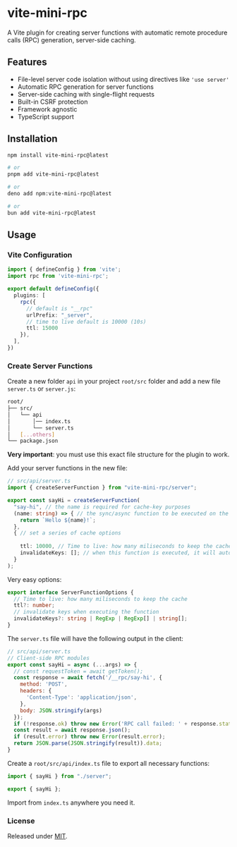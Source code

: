 # vite-mini-rpc

A Vite plugin for creating server functions with automatic remote procedure calls (RPC) generation, server-side caching.

## Features

- File-level server code isolation without using directives like `'use server'`
- Automatic RPC generation for server functions
- Server-side caching with single-flight requests
- Built-in CSRF protection
- Framework agnostic
- TypeScript support

## Installation

```bash
npm install vite-mini-rpc@latest
```

```bash
# or
pnpm add vite-mini-rpc@latest
```

```bash
# or
deno add npm:vite-mini-rpc@latest
```

```bash
# or
bun add vite-mini-rpc@latest
```

## Usage

### Vite Configuration

```ts
import { defineConfig } from 'vite';
import rpc from 'vite-mini-rpc';

export default defineConfig({
  plugins: [
    rpc({
      // default is "__rpc"
      urlPrefix: "_server",
      // time to live default is 10000 (10s)
      ttl: 15000
    }),
  ],
})
```

### Create Server Functions

Create a new folder `api` in your project `root/src` folder and add a new file `server.ts` or `server.js`:

```bash
root/
├── src/
│   └── api
│       │── index.ts
│       └── server.ts
│   [...others]
└── package.json
```
**Very important**: you must use this exact file structure for the plugin to work. 


Add your server functions in the new file:

```ts
// src/api/server.ts
import { createServerFunction } from "vite-mini-rpc/server";

export const sayHi = createServerFunction(
  "say-hi", // the name is required for cache-key purposes
  (name: string) => { // the sync/async function to be executed on the server side
    return `Hello ${name}!`;
  },
  { // set a series of cache options
    
    ttl: 10000, // Time to live: how many miliseconds to keep the cache
    invalidateKeys: []; // when this function is executed, it will automatically invalidate these keys
  }
);
```

Very easy options:
```ts
export interface ServerFunctionOptions {
  // Time to live: how many miliseconds to keep the cache
  ttl?: number;
  // invalidate keys when executing the function
  invalidateKeys?: string | RegExp | RegExp[] | string[];
}
```


The `server.ts` file will have the following output in the client:

```js
// src/api/server.ts
// Client-side RPC modules
export const sayHi = async (...args) => {
  // const requestToken = await getToken();
  const response = await fetch('/__rpc/say-hi', {
    method: 'POST',
    headers: {
      'Content-Type': 'application/json',
    },
    body: JSON.stringify(args)
  });
  if (!response.ok) throw new Error('RPC call failed: ' + response.statusText);
  const result = await response.json();
  if (result.error) throw new Error(result.error);
  return JSON.parse(JSON.stringify(result)).data;
}
```

Create a `root/src/api/index.ts` file to export all necessary functions:

```ts
import { sayHi } from "./server";

export { sayHi };
```

Import from `index.ts` anywhere you need it.

### License
Released under [MIT](LICENSE).
